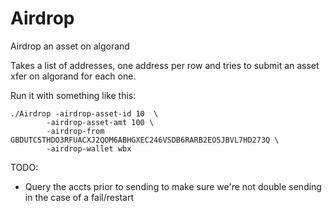# Airdrop
Airdrop an asset on algorand

Takes a list of addresses, one address per row and tries to submit an asset xfer on algorand for each one.

Run it with something like this: 
```
./Airdrop -airdrop-asset-id 10  \
        -airdrop-asset-amt 100 \
        -airdrop-from GBDUTCSTHDO3RFUACXJ2QOM6ABHGXEC246VSDB6RARB2EO5JBVL7HD273Q \
        -airdrop-wallet wbx
```


TODO:

 - Query the accts prior to sending to make sure we're not double sending in the case of a fail/restart

